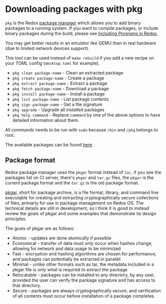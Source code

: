 # Downloading packages with pkg

`pkg` is the Redox [package manager](https://gitlab.redox-os.org/redox-os/pkgutils) which allows you to add binary packages to a running system. If you want to compile packages, or include binary packages during the build, please see [Including Programs in Redox](./ch09-01-including-programs.md).

You may get better results in an emulator like QEMU than in real hardware (due to limited network devices support).

This tool can be used instead of `make rebuild` if you add a new recipe on your TOML config (`desktop.toml` for example).

- `pkg clean package-name` - Clean an extracted package
- `pkg create package-name` - Create a package
- `pkg extract package-name` - Extract a package
- `pkg fetch package-name` - Download a package
- `pkg install package-name` - Install a package
- `pkg list package-name` - List package contents
- `pkg sign package-name` - Get a file signature
- `pkg upgrade` - Upgrade all installed packages
- `pkg help command` - Replace `command` by one of the above options to have detailed information about them.

All commands needs to be run with `sudo` because `/bin` and `/pkg` belongs to root.

The available packages can be found [here](https://static.redox-os.org/pkg/).

## Package format

Redox package manager uses the `pkgar` format instead of `tar`, if you see the packages list on CI server, there's `pkgar` and `tar.gz` files, the `pkgar` is the current package format and the `tar.gz` is the old package format.

[pkgar](https://www.redox-os.org/news/pkgar-introduction/), short for package archive, is a file format, library, and command line executable for creating and extracting cryptographically secure collections of files, primarly for use in package management on Redox OS. The technical details are still in development, so I think it is good to instead review the goals of pkgar and some examples that demonstrate its design principles.

The goals of pkgar are as follows:

- Atomic - updates are done atomically if possible
- Economical - transfer of data must only occur when hashes change, allowing for network and data usage to be minimized
- Fast - encryption and hashing algorithms are chosen for performance, and packages can potentially be extracted in parallel
- Minimal - unlike other formats such as tar, the metadata included in a pkgar file is only what is required to extract the package
- Relocatable - packages can be installed to any directory, by any user, provided the user can verify the package signature and has access to that directory.
- Secure - packages are always cryptographically secure, and verification of all contents must occur before installation of a package completes.
